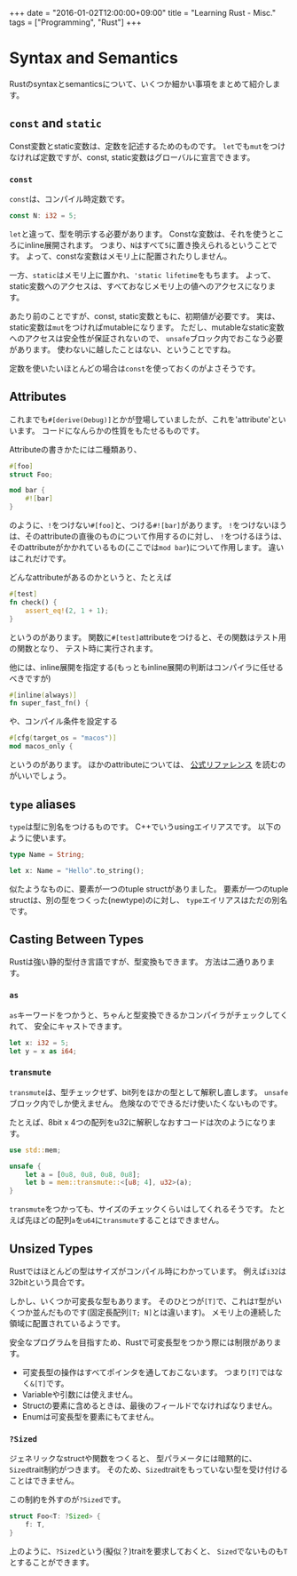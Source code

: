 +++
date = "2016-01-02T12:00:00+09:00"
title = "Learning Rust - Misc."
tags = ["Programming", "Rust"]
+++

# Syntax and Semantics
Rustのsyntaxとsemanticsについて、いくつか細かい事項をまとめて紹介します。

## `const` and `static`
Const変数とstatic変数は、定数を記述するためのものです。
`let`でも`mut`をつけなければ定数ですが、const, static変数はグローバルに宣言できます。

### `const`
`const`は、コンパイル時定数です。

```rust
const N: i32 = 5;
```

`let`と違って、型を明示する必要があります。
Constな変数は、それを使うところにinline展開されます。
つまり、`N`はすべて`5`に置き換えられるということです。
よって、constな変数はメモリ上に配置されたりしません。

一方、`static`はメモリ上に置かれ、`'static lifetime`をもちます。
よって、static変数へのアクセスは、すべておなじメモリ上の値へのアクセスになります。

あたり前のことですが、const, static変数ともに、初期値が必要です。
実は、static変数は`mut`をつければmutableになります。
ただし、mutableなstatic変数へのアクセスは安全性が保証されないので、
`unsafe`ブロック内でおこなう必要があります。
使わないに越したことはない、ということですね。

定数を使いたいほとんどの場合は`const`を使っておくのがよさそうです。

## Attributes
これまでも`#[derive(Debug)]`とかが登場していましたが、これを'attribute'といいます。
コードになんらかの性質をもたせるものです。

Attributeの書きかたには二種類あり、

```rust
#[foo]
struct Foo;

mod bar {
    #![bar]
}
```

のように、`!`をつけない`#[foo]`と、つける`#![bar]`があります。
`!`をつけないほうは、そのattributeの直後のものについて作用するのに対し、
`!`をつけるほうは、そのattributeがかかれているもの(ここでは`mod bar`)について作用します。
違いはこれだけです。

どんなattributeがあるのかというと、たとえば

```rust
#[test]
fn check() {
    assert_eq!(2, 1 + 1);
}
```

というのがあります。
関数に`#[test]`attributeをつけると、その関数はテスト用の関数となり、
テスト時に実行されます。

他には、inline展開を指定する(もっともinline展開の判断はコンパイラに任せるべきですが)

```rust
#[inline(always)]
fn super_fast_fn() {
```

や、コンパイル条件を設定する

```rust
#[cfg(target_os = "macos")]
mod macos_only {
```

というのがあります。
ほかのattributeについては、
[公式リファレンス](https://doc.rust-lang.org/stable/reference.html#attributes)
を読むのがいいでしょう。

## `type` aliases
`type`は型に別名をつけるものです。
C++でいうusingエイリアスです。
以下のように使います。

```rust
type Name = String;

let x: Name = "Hello".to_string();
```

似たようなものに、要素が一つのtuple structがありました。
要素が一つのtuple structは、別の型をつくった(newtype)のに対し、
`type`エイリアスはただの別名です。

## Casting Between Types
Rustは強い静的型付き言語ですが、型変換もできます。
方法は二通りあります。

### `as`
`as`キーワードをつかうと、ちゃんと型変換できるかコンパイラがチェックしてくれて、
安全にキャストできます。

```rust
let x: i32 = 5;
let y = x as i64;
```

### `transmute`
`transmute`は、型チェックせず、bit列をほかの型として解釈し直します。
`unsafe`ブロック内でしか使えません。
危険なのでできるだけ使いたくないものです。

たとえば、8bit x 4つの配列をu32に解釈しなおすコードは次のようになります。

```rust
use std::mem;

unsafe {
    let a = [0u8, 0u8, 0u8, 0u8];
    let b = mem::transmute::<[u8; 4], u32>(a);
}
```

`transmute`をつかっても、サイズのチェックくらいはしてくれるそうです。
たとえば先ほどの配列`a`を`u64`に`transmute`することはできません。

## Unsized Types
Rustではほとんどの型はサイズがコンパイル時にわかっています。
例えば`i32`は32bitという具合です。

しかし、いくつか可変長な型もあります。
そのひとつが`[T]`で、これは`T`型がいくつか並んだものです(固定長配列`[T; N]`とは違います)。
メモリ上の連続した領域に配置されているようです。

安全なプログラムを目指すため、Rustで可変長型をつかう際には制限があります。

* 可変長型の操作はすべてポインタを通しておこないます。
  つまり`[T]`ではなく`&[T]`です。
* Variableや引数には使えません。
* Structの要素に含めるときは、最後のフィールドでなければなりません。
* Enumは可変長型を要素にもてません。

### `?Sized`
ジェネリックなstructや関数をつくると、
型パラメータには暗黙的に、`Sized`trait制約がつきます。
そのため、`Sized`traitをもっていない型を受け付けることはできません。

この制約を外すのが`?Sized`です。

```rust
struct Foo<T: ?Sized> {
    f: T,
}
```

上のように、`?Sized`という(擬似？)traitを要求しておくと、
`Sized`でないものも`T`とすることができます。
